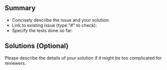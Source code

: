 ## Summary
- Concisely describe the issue and your solution:
- Link to existing issue (type "#" to check):
- Specify the tests done so far:

## Solutions (Optional)
Please describe the details of your solution if it might be too complicated for reviewers.
